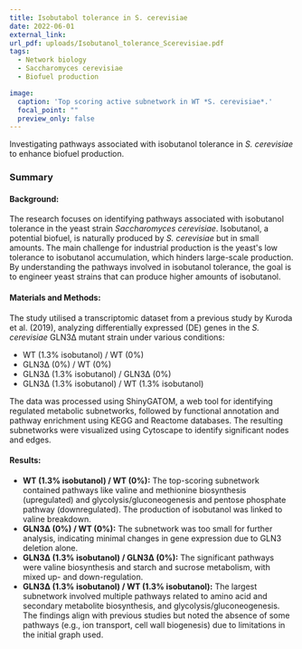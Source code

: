 ```yaml
---
title: Isobutabol tolerance in S. cerevisiae
date: 2022-06-01
external_link: 
url_pdf: uploads/Isobutanol_tolerance_Scerevisiae.pdf
tags:
  - Network biology
  - Saccharomyces cerevisiae
  - Biofuel production

image:
  caption: 'Top scoring active subnetwork in WT *S. cerevisiae*.'
  focal_point: ""
  preview_only: false
---
```


Investigating pathways associated with isobutanol tolerance in *S. cerevisiae* to enhance biofuel production.

### Summary
  
#### **Background:**
The research focuses on identifying pathways associated with isobutanol tolerance in the yeast strain *Saccharomyces cerevisiae*. Isobutanol, a potential biofuel, is naturally produced by *S. cerevisiae* but in small amounts. The main challenge for industrial production is the yeast's low tolerance to isobutanol accumulation, which hinders large-scale production. By understanding the pathways involved in isobutanol tolerance, the goal is to engineer yeast strains that can produce higher amounts of isobutanol.

#### **Materials and Methods:**
The study utilised a transcriptomic dataset from a previous study by Kuroda et al. (2019), analyzing differentially expressed (DE) genes in the *S. cerevisiae* GLN3∆ mutant strain under various conditions:
- WT (1.3% isobutanol) / WT (0%)
- GLN3∆ (0%) / WT (0%)
- GLN3∆ (1.3% isobutanol) / GLN3∆ (0%)
- GLN3∆ (1.3% isobutanol) / WT (1.3% isobutanol)

The data was processed using ShinyGATOM, a web tool for identifying regulated metabolic subnetworks, followed by functional annotation and pathway enrichment using KEGG and Reactome databases. The resulting subnetworks were visualized using Cytoscape to identify significant nodes and edges.

#### **Results:**
- **WT (1.3% isobutanol) / WT (0%):** The top-scoring subnetwork contained pathways like valine and methionine biosynthesis (upregulated) and glycolysis/gluconeogenesis and pentose phosphate pathway (downregulated). The production of isobutanol was linked to valine breakdown.
- **GLN3∆ (0%) / WT (0%):** The subnetwork was too small for further analysis, indicating minimal changes in gene expression due to GLN3 deletion alone.
- **GLN3∆ (1.3% isobutanol) / GLN3∆ (0%):** The significant pathways were valine biosynthesis and starch and sucrose metabolism, with mixed up- and down-regulation.
- **GLN3∆ (1.3% isobutanol) / WT (1.3% isobutanol):** The largest subnetwork involved multiple pathways related to amino acid and secondary metabolite biosynthesis, and glycolysis/gluconeogenesis. The findings align with previous studies but noted the absence of some pathways (e.g., ion transport, cell wall biogenesis) due to limitations in the initial graph used.

